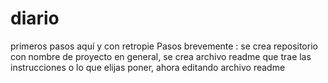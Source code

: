 # diario
primeros pasos aquí y con retropie
Pasos brevemente : se crea repositorio con nombre de proyecto en general, se crea archivo readme que trae las instrucciones o lo que elijas poner, ahora editando archivo readme
